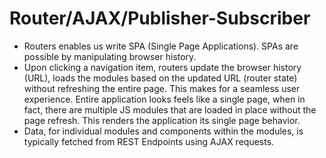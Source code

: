 # Router/AJAX/Publisher-Subscriber

+   Routers enables us write SPA (Single Page Applications).  SPAs are possible by manipulating browser history. 
+   Upon clicking a navigation item, routers update the browser history (URL), loads the modules based on the updated URL (router state) without refreshing the entire page.   This makes for a seamless user experience. Entire application looks feels like a single page, when in fact, there are multiple JS modules that are loaded in place without the page refresh.  This renders the application its single page behavior.
+   Data, for individual modules and components within the modules, is typically fetched from REST Endpoints using AJAX requests.


